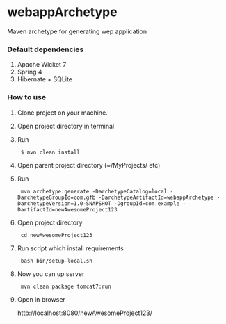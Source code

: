 # webappArchetype

Maven archetype for generating wep application

### Default dependencies

1. Apache Wicket 7
2. Spring 4
3. Hibernate + SQLite

### How to use

1. Clone project on your machine.
2. Open project directory in terminal
3. Run

        $ mvn clean install

4. Open parent project directory (~/MyProjects/ etc)
5. Run

        mvn archetype:generate -DarchetypeCatalog=local -DarchetypeGroupId=com.gfb -DarchetypeArtifactId=webappArchetype -DarchetypeVersion=1.0-SNAPSHOT -DgroupId=com.example -DartifactId=newAwesomeProject123

6. Open project directory

        cd newAwesomeProject123

7. Run script which install requirements

        bash bin/setup-local.sh

8. Now you can up server

        mvn clean package tomcat7:run

9. Open in browser

    http://localhost:8080/newAwesomeProject123/